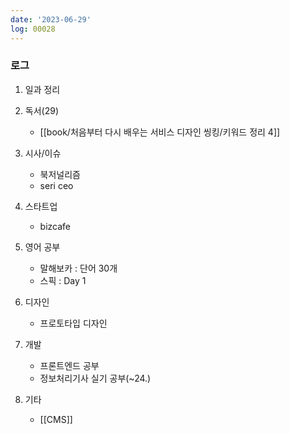 ```yaml
---
date: '2023-06-29'
log: 00028
---
```


### 로그

1. 일과 정리


2. 독서(29)
	- [[book/처음부터 다시 배우는 서비스 디자인 씽킹/키워드 정리 4]]


3. 시사/이슈
	- 북저널리즘
	- seri ceo


4. 스타트업
	- bizcafe


5. 영어 공부
	- 말해보카 : 단어 30개
	- 스픽 : Day 1


6. 디자인
	- 프로토타입 디자인


7. 개발
	- 프론트엔드 공부
	- 정보처리기사 실기 공부(~24.)


8. 기타
	- [[CMS]]